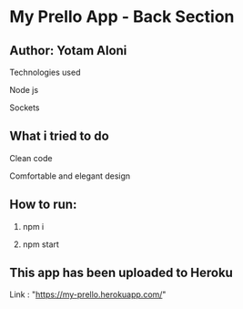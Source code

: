 # My Prello App -  Back Section

## Author: Yotam Aloni

Technologies used

Node js

Sockets


## What i tried to do

Clean code

Comfortable and elegant design


## How to run:

1. npm i

2. npm start

## This app has been uploaded to Heroku

Link : "https://my-prello.herokuapp.com/"


